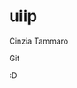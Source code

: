 # uiip
Cinzia Tammaro

Git






































































































































































































































































































































































































:D












